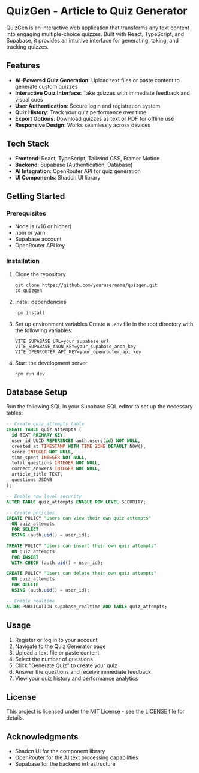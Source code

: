 # QuizGen - Article to Quiz Generator

QuizGen is an interactive web application that transforms any text content into engaging multiple-choice quizzes. Built with React, TypeScript, and Supabase, it provides an intuitive interface for generating, taking, and tracking quizzes.

## Features

- **AI-Powered Quiz Generation**: Upload text files or paste content to generate custom quizzes
- **Interactive Quiz Interface**: Take quizzes with immediate feedback and visual cues
- **User Authentication**: Secure login and registration system
- **Quiz History**: Track your quiz performance over time
- **Export Options**: Download quizzes as text or PDF for offline use
- **Responsive Design**: Works seamlessly across devices

## Tech Stack

- **Frontend**: React, TypeScript, Tailwind CSS, Framer Motion
- **Backend**: Supabase (Authentication, Database)
- **AI Integration**: OpenRouter API for quiz generation
- **UI Components**: Shadcn UI library

## Getting Started

### Prerequisites

- Node.js (v16 or higher)
- npm or yarn
- Supabase account
- OpenRouter API key

### Installation

1. Clone the repository
   ```
   git clone https://github.com/yourusername/quizgen.git
   cd quizgen
   ```

2. Install dependencies
   ```
   npm install
   ```

3. Set up environment variables
   Create a `.env` file in the root directory with the following variables:
   ```
   VITE_SUPABASE_URL=your_supabase_url
   VITE_SUPABASE_ANON_KEY=your_supabase_anon_key
   VITE_OPENROUTER_API_KEY=your_openrouter_api_key
   ```

4. Start the development server
   ```
   npm run dev
   ```

## Database Setup

Run the following SQL in your Supabase SQL editor to set up the necessary tables:

```sql
-- Create quiz_attempts table
CREATE TABLE quiz_attempts (
  id TEXT PRIMARY KEY,
  user_id UUID REFERENCES auth.users(id) NOT NULL,
  created_at TIMESTAMP WITH TIME ZONE DEFAULT NOW(),
  score INTEGER NOT NULL,
  time_spent INTEGER NOT NULL,
  total_questions INTEGER NOT NULL,
  correct_answers INTEGER NOT NULL,
  article_title TEXT,
  questions JSONB
);

-- Enable row level security
ALTER TABLE quiz_attempts ENABLE ROW LEVEL SECURITY;

-- Create policies
CREATE POLICY "Users can view their own quiz attempts" 
  ON quiz_attempts 
  FOR SELECT 
  USING (auth.uid() = user_id);

CREATE POLICY "Users can insert their own quiz attempts" 
  ON quiz_attempts 
  FOR INSERT 
  WITH CHECK (auth.uid() = user_id);

CREATE POLICY "Users can delete their own quiz attempts" 
  ON quiz_attempts 
  FOR DELETE 
  USING (auth.uid() = user_id);

-- Enable realtime
ALTER PUBLICATION supabase_realtime ADD TABLE quiz_attempts;
```

## Usage

1. Register or log in to your account
2. Navigate to the Quiz Generator page
3. Upload a text file or paste content
4. Select the number of questions
5. Click "Generate Quiz" to create your quiz
6. Answer the questions and receive immediate feedback
7. View your quiz history and performance analytics

## License

This project is licensed under the MIT License - see the LICENSE file for details.

## Acknowledgments

- Shadcn UI for the component library
- OpenRouter for the AI text processing capabilities
- Supabase for the backend infrastructure
